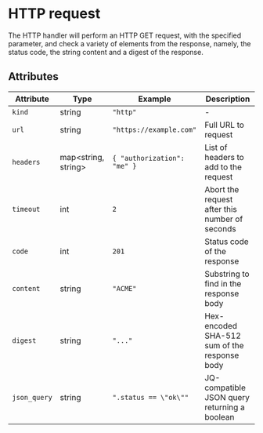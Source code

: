 # HTTP request

The HTTP handler will perform an HTTP GET request, with the specified parameter, and check a variety of elements from the response, namely, the status code, the string content and a digest of the response.

## Attributes

| Attribute    | Type                | Example                     | Description                                    |
| ------------ | ------------------- | --------------------------- | ---------------------------------------------- |
| `kind`       | string              | `"http"`                    | -                                              |
| `url`        | string              | `"https://example.com"`     | Full URL to request                            |
| `headers`    | map<string, string> | `{ "authorization": "me" }` | List of headers to add to the request          |
| `timeout`    | int                 | `2`                         | Abort the request after this number of seconds |
| `code`       | int                 | `201`                       | Status code of the response                    |
| `content`    | string              | `"ACME"`                    | Substring to find in the response body         |
| `digest`     | string              | `"..."`                     | Hex-encoded SHA-512 sum of the response body   |
| `json_query` | string              | `".status == \"ok\""`       | JQ-compatible JSON query returning a boolean   |
